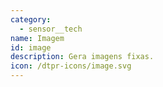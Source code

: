 ```yaml
---
category: 
  - sensor__tech
name: Imagem
id: image
description: Gera imagens fixas.
icon: /dtpr-icons/image.svg
---
```

